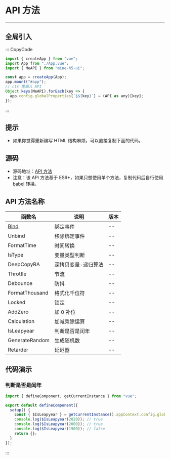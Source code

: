 [bind]: https://github.com/biaov/MINE-H5-UI/blob/master/packages/MeAPI/event.js
[unbind]: https://github.com/biaov/MINE-H5-UI/blob/master/packages/MeAPI/event.js

# API 方法

---

## 全局引入

::: CopyCode

```JavaScript
import { createApp } from "vue";
import App from "./App.vue";
import { MeAPI } from "mine-h5-ui";

const app = createApp(App);
app.mount("#app");
// ctx 里插入 API
Object.keys(MeAPI).forEach(key => {
  app.config.globalProperties[`$${key}`] = (API as any)[key];
});
```

:::

## 提示

- 如果你觉得重新编写 HTML 结构麻烦，可以直接复制下面的代码。

## 源码

- 源码地址：[API 方法](https://github.com/biaov/MINE-H5-UI/blob/master/packages/MeAPI/function.js)
- 注意：该 API 方法基于 ES6+，如果只想使用单个方法，复制代码后自行使用 [babel](https://www.babeljs.cn/) 转换。

## API 方法名称

| 函数名         | 说明                | 版本 |
| -------------- | ------------------- | ---- |
| [Bind]         | 绑定事件            | --   |
| Unbind         | 移除绑定事件        | --   |
| FormatTime     | 时间转换            | --   |
| IsType         | 变量类型判断        | --   |
| DeepCopyRA     | 深拷贝变量-递归算法 | --   |
| Throttle       | 节流                | --   |
| Debounce       | 防抖                | --   |
| FormatThousand | 格式化千位符        | --   |
| Locked         | 锁定                | --   |
| AddZero        | 加 0 补位           | --   |
| Calculation    | 加减乘除运算        | --   |
| IsLeapyear     | 判断是否是闰年      | --   |
| GenerateRandom | 生成随机数          | --   |
| Retarder       | 延迟器              | --   |

## 代码演示

### 判断是否是闰年

```JavaScript
import { defineComponent, getCurrentInstance } from "vue";

export default defineComponent({
  setup() {
    const { $IsLeapyear } = getCurrentInstance().appContext.config.globalProperties;
    console.log($IsLeapyear(2020)); // true
    console.log($IsLeapyear(2000)); // true
    console.log($IsLeapyear(1900)); // false
    return {};
  }
});
```

:::
